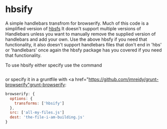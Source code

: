 hbsify
=================
A simple handlebars transfrom for browserify.
Much of this code is a simplified version of <a href="https://github.com/epeli/node-hbsfy">hbsfs</a>
It doesn't support multiple versions of Handlebars unless you want to manually remove the supplied 
version of handlebars and add your own. Use the above hbsfy if you need that functionality, it also doesn't support
handlebars files that don't end in 'hbs' or 'handlebars' once again the hbsfy package has you
covered if you need that functionality.

To use hbsify either specify use the command 
```browserify -t hbsify <input files> > <outputfile>
```
or specify it in a gruntfile with <a href="https://github.com/jmreidy/grunt-browserify"grunt-browserify</a>:
```javascript
browserify: {
  options: {
    transforms: ['hbsify']
  },
  src: ['all-my-files.js']
  dest: 'the-file-i-am-building.js' 
}
```
